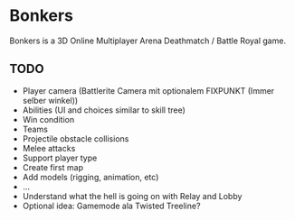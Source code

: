 # Bonkers

Bonkers is a 3D Online Multiplayer Arena Deathmatch / Battle Royal game.

## TODO
- Player camera (Battlerite Camera mit optionalem FIXPUNKT (Immer selber winkel))
- Abilities (UI and choices similar to skill tree)
- Win condition
- Teams
- Projectile obstacle collisions
- Melee attacks
- Support player type
- Create first map
- Add models (rigging, animation, etc)
- ...
- Understand what the hell is going on with Relay and Lobby
- Optional idea: Gamemode ala Twisted Treeline?

